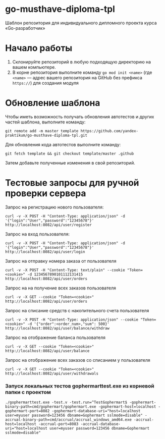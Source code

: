 # go-musthave-diploma-tpl

Шаблон репозитория для индивидуального дипломного проекта курса «Go-разработчик»

# Начало работы

1. Склонируйте репозиторий в любую подходящую директорию на вашем компьютере.
2. В корне репозитория выполните команду `go mod init <name>` (где `<name>` — адрес вашего репозитория на GitHub без
   префикса `https://`) для создания модуля

# Обновление шаблона

Чтобы иметь возможность получать обновления автотестов и других частей шаблона, выполните команду:

```
git remote add -m master template https://github.com/yandex-praktikum/go-musthave-diploma-tpl.git
```

Для обновления кода автотестов выполните команду:

```
git fetch template && git checkout template/master .github
```

Затем добавьте полученные изменения в свой репозиторий.

# Тестовые запросы для ручной проверки сервера

Запрос на регистрацию нового пользователя:

```
curl -v -X POST -H "Content-Type: application/json" -d '{"login":"User","password":"12345678"}' http://localhost:8082/api/user/register
```
Запрос на вход пользователя:
```
curl -v -X POST -H "Content-Type: application/json" -d '{"login":"User","password":"12345678"}' http://localhost:8082/api/user/login
```

Запрос на отправку номера заказа от пользователя
```
curl -v -X POST -H "Content-Type: text/plain" --cookie "Token=<cookie>" -d 1234567890101112131415 http://localhost:8082/api/user/orders
```
Запрос на на получение всех заказов пользователя
```
curl -v -X GET --cookie "Token=<cookie>" http://localhost:8082/api/user/orders
```

Запрос на списание средств с накопительного счета пользователя
```
curl -v -X POST -H "Content-Type: application/json" --cookie "Token=<cookie>" -d '{"order":<order_num>,"sum": 500}' http://localhost:8082/api/user/balance/withdraw
```
Запрос на отображение баланса пользователя
```
curl -v -X GET --cookie "Token=<cookie>" http://localhost:8082/api/user/balance
```
Запрос на отображение всех заказов со списанием у пользователя
```
curl -v -X GET --cookie "Token=<cookie>" http://localhost:8082/api/user/withdrawals
```
### Запуск локальных тестов gophermarttest.exe из корневой папки с проектом
```
./gophermarttest.exe -test.v -test.run=^TestGophermart$ -gophermart-binary-path=cmd/gophermart/gophermart.exe -gophermart-host=localhost -gophermart-port=8082 -gophermart-database-uri="host=localhost user=myuser password=123456 dbname=Gophermart sslmode=disable" -accrual-binary-path=cmd/accrual/accrual_windows_amd64.exe -accrual-host=localhost -accrual-port=8083 -accrual-database-uri="host=localhost user=myuser password=123456 dbname=Gophermart sslmode=disable"
```